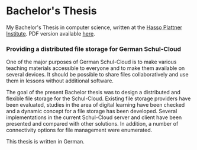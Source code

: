 # Bachelor's Thesis
My Bachelor's Thesis in computer science, written at the [Hasso Plattner Institute](http://hpi.de/). PDF version available [here](https://github.com/pinussilvestrus/bachelors-thesis/blob/master/Export/bachelor_thesis.pdf).

### Providing a distributed file storage for German Schul-Cloud
One of the major purposes of German Schul-Cloud is to make various teaching materials accessible to everyone and to make them available on several devices. It should be possible to share files collaboratively and use them in lessons without additional software.

The goal of the present Bachelor thesis was to design a distributed and flexible file storage for the Schul-Cloud. Existing file storage providers have been evaluated, studies in the area of digital learning have been checked and a dynamic concept for a file storage has been developed. Several implementations in the current Schul-Cloud server and client have been presented and compared with other solutions. In addition, a number of connectivity options for file management were enumerated.

This thesis is written in German.

